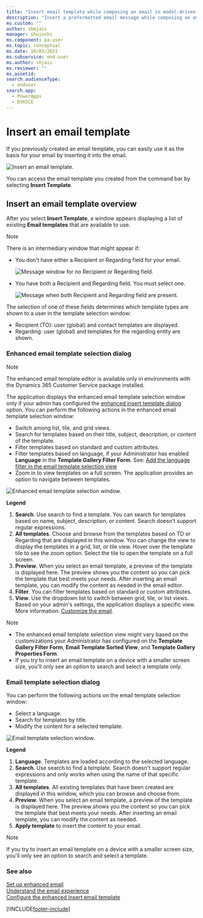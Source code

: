 ```yaml
---
title: "Insert email template while composing an email in model-driven apps | MicrosoftDocs"
description: "Insert a preformatted email message while composing an email."
ms.custom: ""
author: sbmjais
manager: shujoshi
ms.component: pa-user
ms.topic: conceptual
ms.date: 10/03/2022
ms.subservice: end-user
ms.author: shjais
ms.reviewer: ""
ms.assetid: 
search.audienceType: 
  - enduser
search.app: 
  - PowerApps
  - D365CE
---
```


# Insert an email template

If you previously created an email template, you can easily use it as the basis for your email by inserting it into the email.

![Insert an email template.](media\email-how-to-insert-an-email-template-1a.png "How to insert an email template")

You can access the email template you created from the command bar by selecting **Insert Template**. 

## Insert an email template overview  

After you select **Insert Template**, a window appears displaying a list of existing **Email templates** that are available to use.

> [!Note]
> There is an intermediary window that might appear if:
> - You don't have either a Recipient or Regarding field for your email.
>
>   ![Message window for no Recipient or Regarding field.](media\email-template-recipient.png "Message when missing Recipient or Regarding field")
>
> - You have both a Recipient and Regarding field. You must select one.
>
>   ![Message when both Recipient and Regarding field are present.](media\email-template-select-record.png "Message when both Recipient and Regarding fields are present")
>
> The selection of one of these fields determines which template types are shown to a user in the template selection window:
> - Recipient (TO): user (global) and contact templates are displayed.
> - Regarding: user (global) and templates for the regarding entity are shown.

### Enhanced email template selection dialog

> [!Note] 
> The enhanced email template editor is available only in environments with the Dynamics 365 Customer Service package installed.

The application displays the enhanced email template selection window only if your admin has configured the [enhanced insert template dialog](customize-insert-email-template.md) option. You can perform the following actions in the enhanced email template selection window:

 -  Switch among list, tile, and grid views.
 - Search for templates based on their title, subject, description, or content of the template.  
 - Filter templates based on standard and custom attributes.
 - Filter templates based on language, if your Administrator has enabled **Language** in the **Template Gallery Filter Form**. See: [Add the language filter in the email template selection view](/dynamics365/customer-service/customer-service-hub-user-guide-email-font-admin#add-the-language-filter-in-the-email-template-selection-view)
 - Zoom in to view templates on a full screen. The application provides an option to navigate between templates.
 
![Enhanced email template selection window.](media\config_enhance_email_template.png "New Email template selection window")

**Legend**
  
1. **Search**. Use search to find a template. You can search for templates based on name, subject, description, or content. Search doesn't support regular expressions.
2. **All templates**. Choose and browse from the templates based on TO or Regarding that are displayed in this window. You can change the view to display the templates in a grid, list, or tile view. Hover over the template tile to see the zoom option. Select the tile to open the template on a full screen.
3. **Preview**. When you select an email template, a preview of the template is displayed here. The preview shows you the content so you can pick the template that best meets your needs. After inserting an email template, you can modify the content as needed in the email editor.
4. **Filter**. You can filter templates based on standard or custom attributes.
5. **View**. Use the dropdown list to switch between grid, tile, or list views. Based on your admin's settings, the application displays a specific view. More information: [Customize the email](/dynamics365/customer-service/customer-service-hub-user-guide-email-font-admin#configure-the-default-email-template-selection-view).
 
> [!Note] 
> - The enhanced email template selection view might vary based on the customizations your Administrator has configured on the **Template Gallery Filter Form**, **Email Template Sorted View**, and **Template Gallery Properties Form**.
> - If you try to insert an email template on a device with a smaller screen size, you'll only see an option to search and select a template only.
  
### Email template selection dialog

You can perform the following actions on the email template selection window:

- Select a language.
- Search for templates by title.
- Modify the content for a selected template.

![Email template selection window.](media\email-how-to-insert-an-email-template-1b.png "Email template selection window")

**Legend**

1. **Language**. Templates are loaded according to the selected language.
2. **Search**. Use search to find a template. Search doesn't support regular expressions and only works when using the name of that specific template.  
3. **All templates**. All existing templates that have been created are displayed in this window, which you can browse and choose from.
4. **Preview**. When you select an email template, a preview of the template is displayed here. The preview shows you the content so you can pick the template that best meets your needs. After inserting an email template, you can modify the content as needed.
5. **Apply template** to insert the content to your email.

> [!Note] 
> If you try to insert an email template on a device with a smaller screen size, you'll only see an option to search and select a template.
      
### See also

[Set up enhanced email](/power-platform/admin/system-settings-dialog-box-email-tab)<br>
[Understand the email experience](view-create-email.md)                                                    
[Configure the enhanced insert email template](customize-insert-email-template.md)

[!INCLUDE[footer-include](../includes/footer-banner.md)]

